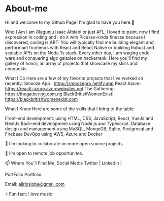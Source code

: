 # About-me

Hi and welcome to my Github Page! I'm glad to have you here.🥳

Who I Am
I am Olagunju Isaac Afolabi or just AFL, I loved to paint, now I find expression in coding and I do it with Picasso-kinda finesse because I discovered, coding is ART! You will typically find me building elegant and performant frontends with React and React Native or building Robust and scalable APIs on the Node.Ts stack. Every other day, I am waging code wars and conquering algo galaxies on hackerrank. Here you'll find my gallery of honor, an array of projects that showcase my skills and conquests.

What I Do
Here are a few of my favorite projects that I've worked on recently:
Smooze App : https://smoozepro.netlify.app
React Azure: https://reactt-azure.azurewebsites.net
The Gathering: https://thegathering.com.ng
BlackBritishWomenExist: https://blackbritishwomenexist.com

What I Know
Here are some of the skills that I bring to the table:

Front-end development: using HTML, CSS, JavaScript, React, VueJs and NextJs
Back-end development using Node.js and Typescript.
Database design and management using MySQL, MongoDB, Sqlite, Postgresql and Firebase
DevOps using AWS, Azure and Docker

👯 I’m looking to collaborate on more open source projects.

👯 I’m open to remote job opportunites.

📫 Where You'll Find Me:
Social Media Twitter | LinkedIn |

PortFolio Portfolio

Email: ajiriosiobe@gmail.com

⚡ Fun fact: I love music
